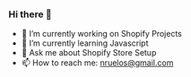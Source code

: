 ### Hi there 👋


- 🔭 I’m currently working on Shopify Projects
- 🌱 I’m currently learning Javascript
- 💬 Ask me about Shopify Store Setup
- 📫 How to reach me: nruelos@gmail.com


